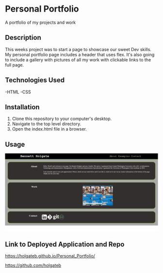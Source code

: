 # Personal Portfolio
A portfolio of my projects and work

## Description

This weeks project was to start a page to showcase our sweet Dev skills. My personal portfolio page includes a header that uses flex. It's also going to include a gallery with pictures of all my work with clickable links to the full page.

## Technologies Used

-HTML
-CSS

## Installation

1. Clone this repository to your computer's desktop.
2. Navigate to the top level directory.
3. Open the index.html file in a browser.

## Usage

![Screenshot of Website](assets/images/screenshot.png)

## Link to Deployed Application and Repo

https://holgateb.github.io/Personal_Portfolio/

https://github.com/holgateb